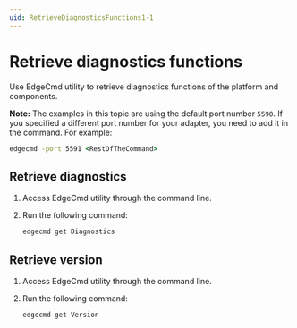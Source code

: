 ```yaml
---
uid: RetrieveDiagnosticsFunctions1-1
---
```


# Retrieve diagnostics functions

Use EdgeCmd utility to retrieve diagnostics functions of the platform and components.

**Note:** The examples in this topic are using the default port number `5590`. If you specified a different port number for your adapter, you need to add it in the command. For example:

```cmd
edgecmd -port 5591 <RestOfTheCommand>
```

## Retrieve diagnostics

1. Access EdgeCmd utility through the command line.
2. Run the following command:

    ```cmd
    edgecmd get Diagnostics
    ```

## Retrieve version

1. Access EdgeCmd utility through the command line.
2. Run the following command:

    ```cmd
    edgecmd get Version
    ```
